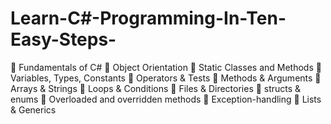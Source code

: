 # Learn-C#-Programming-In-Ten-Easy-Steps-
 Fundamentals of C#
 Object Orientation
 Static Classes and Methods
 Variables, Types, Constants
 Operators & Tests
 Methods & Arguments
 Arrays & Strings
 Loops & Conditions
 Files & Directories
 structs & enums
 Overloaded and overridden methods
 Exception-handling
 Lists & Generics
